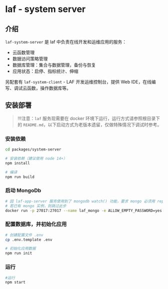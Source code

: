 # laf - system server

## 介绍

`laf-system-server` 是 laf 中负责在线开发和运维应用的服务：

  - 云函数管理
  - 数据访问策略管理
  - 数据库管理：集合与数据管理，备份与恢复
  - 应用状态：启停、指标统计、伸缩

另配套有 `laf-system-client` - LAF 开发运维控制台，提供 Web IDE，在线编写、调试云函数，操作数据库等。


## 安装部署

> !!!注意：`laf` 服务现需要在 docker 环境下运行，运行方式请参照根目录下的 `README.md`，以下启动方式为老版本遗留，仅做特殊情况下调试时参考。

### 安装依赖

```sh
cd packages/system-server

# 安装依赖（建议使用 node 14+）
npm install

# 编译
npm run build
```

### 启动 MongoDb

```sh
# 因 laf-app-server 服务使用到了 mongodb watch() 功能，要求 mongo 必须用 replica 或 cluster 模式
# 若已有 mongo 实例，则跳过此步
docker run -p 27017:27017 --name laf_mongo -e ALLOW_EMPTY_PASSWORD=yes -e MONGODB_REPLICA_SET_MODE=primary -e MONGODB_INITIAL_PRIMARY_HOST=localhost  -d bitnami/mongodb
```

### 配置数据库，并初始化应用

```sh
# 创建配置文件 .env
cp .env.template .env

# 初始化应用数据
npm run init
```

### 运行

```sh
#运行
npm start
```